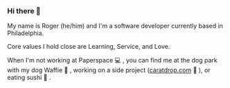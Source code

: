 ### Hi there 👋

My name is Roger (he/him) and I'm a software developer currently based in Philadelphia.

Core values I hold close are Learning, Service, and Love.

When I'm not working at Paperspace 💻 , you can find me at the dog park with my dog Waffie 🐶 , working on a side project ([caratdrop.com](https://www.caratdrop.com) 💎 ), or eating sushi 🍣 .

<!--
**lamroger/lamroger** is a ✨ _special_ ✨ repository because its `README.md` (this file) appears on your GitHub profile.

Here are some ideas to get you started:

- 🔭 I’m currently working on ...
- 🌱 I’m currently learning ...
- 👯 I’m looking to collaborate on ...
- 🤔 I’m looking for help with ...
- 💬 Ask me about ...
- 📫 How to reach me: ...
- 😄 Pronouns: ...
- ⚡ Fun fact: ...
-->
